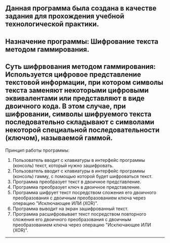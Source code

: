 Данная программа была создана в качестве задания для прохождения учебной технологической практики.
---------------------------------------------------------------------------------------------------------------------------------------------------------------------------------------------------------------
Назначение программы: Шифрование текста методом гаммирования.
---------------------------------------------------------------------------------------------------------------------------------------------------------------------------------------------------------------
Суть шифрвования методом гаммирования: Используется цифровое представление текстовой информации, при котором символы текста заменяют некоторыми цифровыми эквивалентами или представляют в виде двоичного кода. 
В этом случае, при шифровании, символы шифруемого текста последовательно складывают с символами некоторой специальной последовательности (ключом), называемой гаммой.
---------------------------------------------------------------------------------------------------------------------------------------------------------------------------------------------------------------
Принцип работы программы:
1) Пользователь вводит с клавиатуры в интерфейс программы (консоль) текст, который нужно зашифровать.
2) Пользователь вводит с клавиатуры в интерфейс программы (консоль) гамму, с помощью которой будет шифроваться текст.
3) Программа преобразует текст в двоичное представление.
4) Программа преобразует ключ в двоичное представление.
5) Программа шифрует текст посредством сложения его двоичного преобразования с двоичным преобразованием ключа через операцию "Исключающее ИЛИ (XOR)".
6) Программа выводит на экран зашифрованный текст.
7) Программа расшифровывает текст посредством повторного сложения его двоичного преобразования с двоичным преобразованием ключа через операцию "Исключающее ИЛИ (XOR)".
---------------------------------------------------------------------------------------------------------------------------------------------------------------------------------------------------------------
